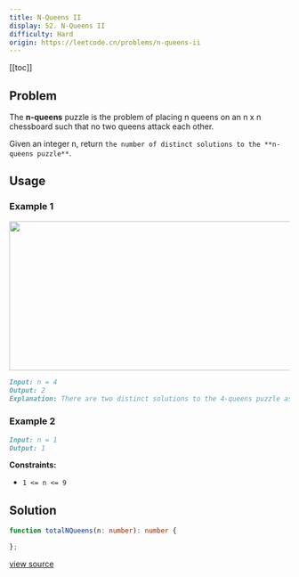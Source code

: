 ```yaml
---
title: N-Queens II
display: 52. N-Queens II
difficulty: Hard
origin: https://leetcode.cn/problems/n-queens-ii
---
```


[[toc]]

## Problem

The **n-queens** puzzle is the problem of placing n queens on an n x n chessboard such that no two queens attack each other.

Given an integer n, return `the number of distinct solutions to the **n-queens puzzle**`.

## Usage

### Example 1

<img alt="" src="https://assets.leetcode.com/uploads/2020/11/13/queens.jpg" style="width: 600px; height: 268px;" />

```md
Input: n = 4
Output: 2
Explanation: There are two distinct solutions to the 4-queens puzzle as shown.
```

### Example 2

```md
Input: n = 1
Output: 1
```

**Constraints:**

- <code>1 &lt;= n &lt;= 9</code>

## Solution

```ts
function totalNQueens(n: number): number {

};
```

[view source](https://leetcode.cn/problems/n-queens-ii)
